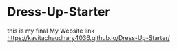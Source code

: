 # Dress-Up-Starter
this is my final 
 My Website link https://kavitachaudhary4036.github.io/Dress-Up-Starter/
